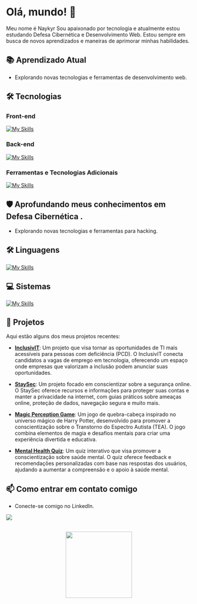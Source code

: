# Olá, mundo! 👋

Meu nome é Naykyr Sou apaixonado por tecnologia e atualmente estou estudando Defesa Cibernética e Desenvolvimento Web. Estou sempre em busca de novos aprendizados e maneiras de aprimorar minhas habilidades.

## 📚 Aprendizado Atual

- Explorando novas tecnologias e ferramentas de desenvolvimento web.

## 🛠 Tecnologias

### Front-end

[![My Skills](https://skillicons.dev/icons?i=html,css,js,vue)](https://skillicons.dev)

### Back-end

[![My Skills](https://skillicons.dev/icons?i=php,mysql,sqlite,java)](https://skillicons.dev)

### Ferramentas e Tecnologias Adicionais

[![My Skills](https://skillicons.dev/icons?i=git,github)](https://skillicons.dev)

## 🛡 Aprofundando meus conhecimentos em Defesa Cibernética .

- Explorando novas tecnologias e ferramentas para hacking.
  
## 🛠 Linguagens

[![My Skills](https://skillicons.dev/icons?i=py,c,bash,powershell)](https://skillicons.dev)

## 💻 Sistemas

[![My Skills](https://skillicons.dev/icons?i=kali,windows,linux)](https://skillicons.dev)

## 📂 Projetos

Aqui estão alguns dos meus projetos recentes:

- **[InclusivIT](https://inclusiv-it-xi.vercel.app/)**: Um projeto que visa tornar as oportunidades de TI mais acessíveis para pessoas com deficiência (PCD). O InclusivIT conecta candidatos a vagas de emprego em tecnologia, oferecendo um espaço onde empresas que valorizam a inclusão podem anunciar suas oportunidades. 

- **[StaySec](https://staysec.vercel.app/)**: Um projeto focado em conscientizar sobre a segurança online. O StaySec oferece recursos e informações para proteger suas contas e manter a privacidade na internet, com guias práticos sobre ameaças online, proteção de dados, navegação segura e muito mais.

- **[Magic Perception Game](https://magic-perception-game.onrender.com/)**: Um jogo de quebra-cabeça inspirado no universo mágico de Harry Potter, desenvolvido para promover a conscientização sobre o Transtorno do Espectro Autista (TEA). O jogo combina elementos de magia e desafios mentais para criar uma experiência divertida e educativa.

- **[Mental Health Quiz](https://mental-health-8ora.onrender.com/)**: Um quiz interativo que visa promover a conscientização sobre saúde mental. O quiz oferece feedback e recomendações personalizadas com base nas respostas dos usuários, ajudando a aumentar a compreensão e o apoio à saúde mental.


## 📫 Como entrar em contato comigo


- Conecte-se comigo no LinkedIn.<br>
<p>
  <a href="https://www.linkedin.com/in/naykyr-oliveira/" target="_blank"><img loading="lazy" src="https://img.shields.io/badge/-LinkedIn-%230077B5?style=for-the-badge&logo=linkedin&logoColor=white" target="_blank"></a>   
</p>

<div align="center" style="display: inline_block"><br>
  <a href="https://github.com/NaykyrOliveira">
  <img loading="lazy" height="180em" src="https://github-readme-stats.vercel.app/api/top-langs/?username=NaykyrOliveira&layout=compact&langs_count=7&theme=dracula"/>
</div>
